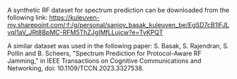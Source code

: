 A synthetic RF dataset for spectrum prediction can be downloaded from the following link: 
https://kuleuven-my.sharepoint.com/:f:/g/personal/sanjoy_basak_kuleuven_be/EgSD7cB1lFJLvqI1aV_JRt8BpMC-RFM5ThZJgIMfLLujcw?e=TvKPQT

A similar dataset was used in the following paper: 
S. Basak, S. Rajendran, S. Pollin and B. Scheers, "Spectrum Prediction for Protocol-Aware RF Jamming," in IEEE Transactions on Cognitive Communications and Networking, doi: 10.1109/TCCN.2023.3327538.
